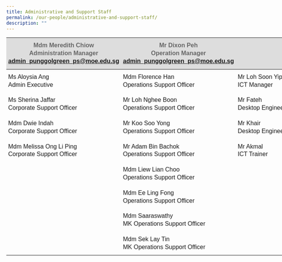 ```yaml
---
title: Administrative and Support Staff
permalink: /our-people/administrative-and-support-staff/
description: ""
---
```

<table style="width: 780px">
	<colgroup><col style="width:33%"><col style="width:33%"><col style="width:33%"></colgroup>
<thead>
  <tr>
    <th style="padding:10px 5px; vertical-align:middle; line-height:1.3; font-size:16px; font-family:Arial; background-color:#DDD; color:#666">Mdm Meredith Chiow<br>Administration Manager<br><a href="mailto:admin_punggolgreen_ps@moe.edu.sg">admin_punggolgreen_ps@moe.edu.sg</a></th>
    <th style="padding:10px 5px; vertical-align:middle; line-height:1.3; font-size:16px; font-family:Arial; background-color:#DDD; color:#666">Mr Dixon Peh<br>Operation Manager<br><a href="mailto:admin_punggolgreen_ps@moe.edu.sg">admin_punggolgreen_ps@moe.edu.sg</a></th>
    <th style="padding:10px 5px; vertical-align:middle; line-height:1.3; font-size:16px; font-family:Arial; background-color:#DDD; color:#666"></th>
  </tr>
</thead>
<tbody>
  <tr>
    <td style="padding:10px 5px; vertical-align:middle; line-height:1.3; font-size:16px; font-family:Arial; text-align:justify;">Ms Aloysia Ang<br>Admin Executive</td>
    <td style="padding:10px 5px; vertical-align:middle; line-height:1.3; font-size:16px; font-family:Arial; text-align:justify;">Mdm Florence Han <br>Operations Support Officer</td>
    <td style="padding:10px 5px; vertical-align:middle; line-height:1.3; font-size:16px; font-family:Arial; text-align:justify;">Mr Loh Soon Yip<br>ICT Manager</td>
  </tr>
  <tr>
    <td style="padding:10px 5px; vertical-align:middle; line-height:1.3; font-size:16px; font-family:Arial; text-align:justify;">Ms Sherina Jaffar<br>Corporate Support Officer</td>
    <td style="padding:10px 5px; vertical-align:middle; line-height:1.3; font-size:16px; font-family:Arial; text-align:justify;">Mr Loh Nghee Boon<br>Operations Support Officer</td>
    <td style="padding:10px 5px; vertical-align:middle; line-height:1.3; font-size:16px; font-family:Arial; text-align:justify;">Mr Fateh<br>Desktop Engineer</td>
  </tr>
  <tr>
    <td style="padding:10px 5px; vertical-align:middle; line-height:1.3; font-size:16px; font-family:Arial; text-align:justify;">Mdm Dwie Indah<br>Corporate Support Officer</td>
    <td style="padding:10px 5px; vertical-align:middle; line-height:1.3; font-size:16px; font-family:Arial; text-align:justify;">Mr Koo Soo Yong<br>Operations Support Officer</td>
    <td style="padding:10px 5px; vertical-align:middle; line-height:1.3; font-size:16px; font-family:Arial; text-align:justify;">Mr Khair<br>Desktop Engineer<br></td>
  </tr>
  <tr>
    <td style="padding:10px 5px; vertical-align:middle; line-height:1.3; font-size:16px; font-family:Arial; text-align:justify;">Mdm Melissa Ong Li Ping<br>Corporate Support Officer<br></td>
    <td style="padding:10px 5px; vertical-align:middle; line-height:1.3; font-size:16px; font-family:Arial; text-align:justify;">Mr Adam Bin Bachok<br>Operations Support Officer</td>
    <td style="padding:10px 5px; vertical-align:middle; line-height:1.3; font-size:16px; font-family:Arial; text-align:justify;">Mr Akmal<br>ICT Trainer</td>
  </tr>
  <tr>
    <td></td>
    <td style="padding:10px 5px; vertical-align:middle; line-height:1.3; font-size:16px; font-family:Arial; text-align:justify;">Mdm Liew Lian Choo <br>Operations Support Officer</td>
    <td></td>
  </tr>
  <tr>
    <td></td>
    <td style="padding:10px 5px; vertical-align:middle; line-height:1.3; font-size:16px; font-family:Arial; text-align:justify;">Mdm Ee Ling Fong<br>Operations Support Officer</td>
    <td></td>
  </tr>
  <tr>
    <td></td>
    <td style="padding:10px 5px; vertical-align:middle; line-height:1.3; font-size:16px; font-family:Arial; text-align:justify;">Mdm Saaraswathy<br>MK Operations Support Officer</td>
    <td></td>
  </tr>
  <tr>
    <td></td>
    <td style="padding:10px 5px; vertical-align:middle; line-height:1.3; font-size:16px; font-family:Arial; text-align:justify;">Mdm Sek Lay Tin<br>MK Operations Support Officer</td>
    <td></td>
  </tr>
</tbody>
</table>